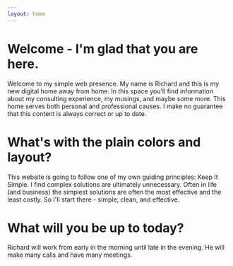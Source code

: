 ```yaml
---
layout: home
---
```

# Welcome - I'm glad that you are here.

Welcome to my simple web presence. My name is Richard and this is my new digital home away from home. In this space you'll find information about my consulting experience, my musings, and maybe some more. This home serves both personal and professional causes. I make no guarantee that this content is always correct or up to date.

# What's with the plain colors and layout?

This website is going to follow one of my own guiding principles: Keep It Simple. I find complex solutions are ultimately unnecessary. Often in life (and business) the simplest solutions are often the most effective and the least costly. So I'll start there - simple, clean, and effective.

# What will you be up to today?

Richard will work from early in the morning until late in the evening. He will make many calls and have many meetings.